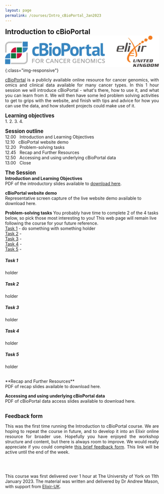 ```yaml
---
layout: page
permalink: /courses/Intro_cBioPortal_Jan2023
---
```

<span style="font-size:1.6em;">**Introduction to cBioPortal**</span><br/>
![cBioPortal and Elixir logos](/assets/images/cBioPortal_Elixir.jpg){:class="img-responsive"}
<br/>
<p align="justify"><a href="https://www.cbioportal.org/">cBioPortal</a> is a publicly available online resource for cancer genomics, with omics and clinical data available for many cancer types. In this 1 hour session we will introduce cBioPortal - what's there, how to use it, and what you can learn from it. We will then have some led problem solving activities to get to grips with the website, and finish with tips and advice for how you can use the data, and how student projects could make use of it.<br/></p>

<span style="font-size:1.2em;">**Learning objectives**</span><br/>
1. 
2.
3.
4.
<br/>

<span style="font-size:1.2em;">**Session outline**</span><br/>
12.00&nbsp;&nbsp;&nbsp;Introduction and Learning Objectives<br/>
12.10&nbsp;&nbsp;&nbsp;cBioPortal website demo<br/>
12.20&nbsp;&nbsp;&nbsp;Problem-solving tasks<br/>
12.45&nbsp;&nbsp;&nbsp;Recap and Further Resources<br/>
12.50&nbsp;&nbsp;&nbsp;Accessing and using underlying cBioPortal data<br/>
13.00&nbsp;&nbsp;&nbsp;Close
<br/>

<span style="font-size:1.2em;">**The Session**</span><br/>
**Introduction and Learning Objectives**<br/>
PDF of the introductory slides available to <a href="/assets/files/AndrewMason.jpg" download>download here</a>.

**cBioPortal website demo**<br/>
Representative screen capture of the live website demo available to download here.

**Problem-solving tasks**
You probably have time to complete 2 of the 4 tasks below, so pick those most interesting to you! This web page will remain live following the course for your future reference.<br/> 
[Task 1](#task-1) - do something with something holder<br/>
[Task 2](#task-2) - <br/>
[Task 3](#task-3) - <br/>
[Task 4](#task-4) - <br/>
[Task 5](#task-5) - <br/>

##### Task 1
holder

##### Task 2
holder

##### Task 3
holder

##### Task 4
holder

##### Task 5
holder

<br/>
**Recap and Further Resources**<br/>
PDF of recap slides available to download here.

**Accessing and using underlying cBioPortal data**<br/>
PDF of cBioPortal data access slides available to download here.
<br/><br/>

<span style="font-size:1.2em;">**Feedback form**</span><br/>
<p align="justify">This was the first time running the Introduction to cBioPortal course. We are hoping to repeat the course in future, and to develop it into an Elixir online resource for broader use.
Hopefully you have enjoyed the workshop structure and content, but there is always room to improve. We would really appreciate if you could complete <a href="https://elixiruknode.org/">this brief feedback form</a>. This link will be active until the end of the week.<br/></p>

<br/><br/>
<p align="justify">This course was first delivered over 1 hour at The University of York on 11th January 2023. The material was written and delivered by Dr Andrew Mason, with support from <a href="https://elixiruknode.org/">Elixir-UK</a>.<br/></p>